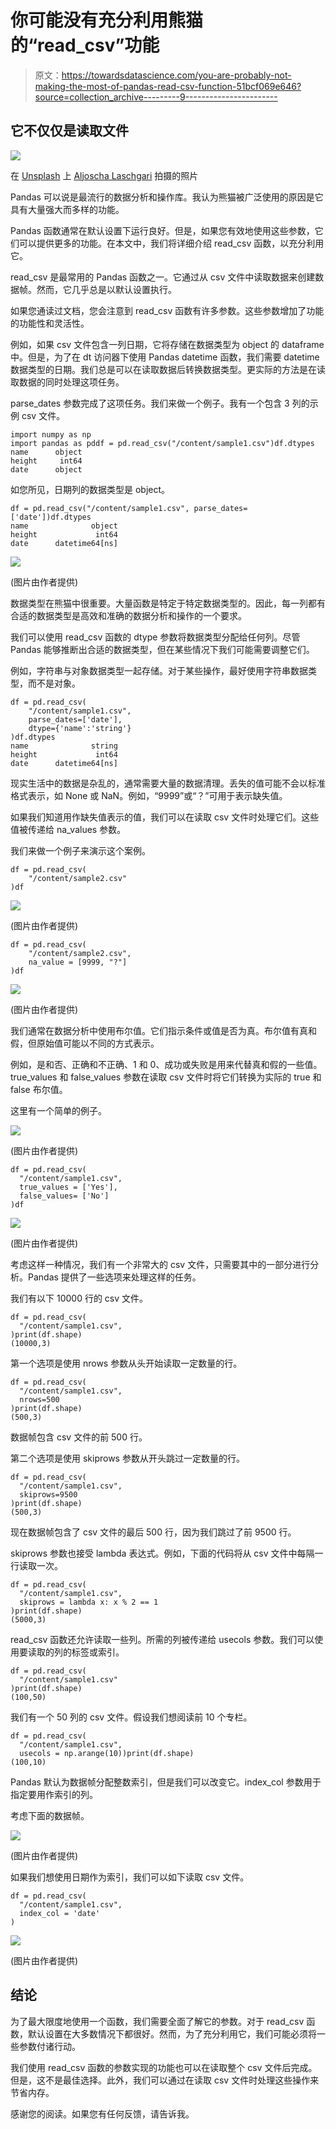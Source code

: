 # 你可能没有充分利用熊猫的“read_csv”功能

> 原文：<https://towardsdatascience.com/you-are-probably-not-making-the-most-of-pandas-read-csv-function-51bcf069e646?source=collection_archive---------9----------------------->

## 它不仅仅是读取文件

![](img/bebae21bd40ec3592689ca7a3f165ffa.png)

在 [Unsplash](https://unsplash.com/s/photos/perfect?utm_source=unsplash&utm_medium=referral&utm_content=creditCopyText) 上 [Aljoscha Laschgari](https://unsplash.com/@alaschgari?utm_source=unsplash&utm_medium=referral&utm_content=creditCopyText) 拍摄的照片

Pandas 可以说是最流行的数据分析和操作库。我认为熊猫被广泛使用的原因是它具有大量强大而多样的功能。

Pandas 函数通常在默认设置下运行良好。但是，如果您有效地使用这些参数，它们可以提供更多的功能。在本文中，我们将详细介绍 read_csv 函数，以充分利用它。

read_csv 是最常用的 Pandas 函数之一。它通过从 csv 文件中读取数据来创建数据帧。然而，它几乎总是以默认设置执行。

如果您通读过文档，您会注意到 read_csv 函数有许多参数。这些参数增加了功能的功能性和灵活性。

例如，如果 csv 文件包含一列日期，它将存储在数据类型为 object 的 dataframe 中。但是，为了在 dt 访问器下使用 Pandas datetime 函数，我们需要 datetime 数据类型的日期。我们总是可以在读取数据后转换数据类型。更实际的方法是在读取数据的同时处理这项任务。

parse_dates 参数完成了这项任务。我们来做一个例子。我有一个包含 3 列的示例 csv 文件。

```
import numpy as np
import pandas as pddf = pd.read_csv("/content/sample1.csv")df.dtypes
name      object 
height     int64 
date      object
```

如您所见，日期列的数据类型是 object。

```
df = pd.read_csv("/content/sample1.csv", parse_dates=['date'])df.dtypes
name              object 
height             int64 
date      datetime64[ns]
```

![](img/ccba479798a032d644ab89dff0edbf61.png)

(图片由作者提供)

数据类型在熊猫中很重要。大量函数是特定于特定数据类型的。因此，每一列都有合适的数据类型是高效和准确的数据分析和操作的一个要求。

我们可以使用 read_csv 函数的 dtype 参数将数据类型分配给任何列。尽管 Pandas 能够推断出合适的数据类型，但在某些情况下我们可能需要调整它们。

例如，字符串与对象数据类型一起存储。对于某些操作，最好使用字符串数据类型，而不是对象。

```
df = pd.read_csv(
    "/content/sample1.csv", 
    parse_dates=['date'],
    dtype={'name':'string'}
)df.dtypes
name              string 
height             int64 
date      datetime64[ns]
```

现实生活中的数据是杂乱的，通常需要大量的数据清理。丢失的值可能不会以标准格式表示，如 None 或 NaN。例如，“9999”或“？”可用于表示缺失值。

如果我们知道用作缺失值表示的值，我们可以在读取 csv 文件时处理它们。这些值被传递给 na_values 参数。

我们来做一个例子来演示这个案例。

```
df = pd.read_csv(
    "/content/sample2.csv"
)df
```

![](img/cd697980b5462e8769b4317f5d2178b5.png)

(图片由作者提供)

```
df = pd.read_csv(
    "/content/sample2.csv",
    na_value = [9999, "?"]
)df
```

![](img/11cc204c23d648e5a820c2af6bf869e9.png)

(图片由作者提供)

我们通常在数据分析中使用布尔值。它们指示条件或值是否为真。布尔值有真和假，但原始值可能以不同的方式表示。

例如，是和否、正确和不正确、1 和 0、成功或失败是用来代替真和假的一些值。true_values 和 false_values 参数在读取 csv 文件时将它们转换为实际的 true 和 false 布尔值。

这里有一个简单的例子。

![](img/18886abc227902903e73c31c5569b61b.png)

(图片由作者提供)

```
df = pd.read_csv(
  "/content/sample1.csv",
  true_values = ['Yes'],
  false_values= ['No']
)df
```

![](img/4e37c00edc9d4914bf6de62d8d673d2a.png)

(图片由作者提供)

考虑这样一种情况，我们有一个非常大的 csv 文件，只需要其中的一部分进行分析。Pandas 提供了一些选项来处理这样的任务。

我们有以下 10000 行的 csv 文件。

```
df = pd.read_csv(
  "/content/sample1.csv",
)print(df.shape)
(10000,3)
```

第一个选项是使用 nrows 参数从头开始读取一定数量的行。

```
df = pd.read_csv(
  "/content/sample1.csv",
  nrows=500
)print(df.shape)
(500,3)
```

数据帧包含 csv 文件的前 500 行。

第二个选项是使用 skiprows 参数从开头跳过一定数量的行。

```
df = pd.read_csv(
  "/content/sample1.csv",
  skiprows=9500
)print(df.shape)
(500,3)
```

现在数据帧包含了 csv 文件的最后 500 行，因为我们跳过了前 9500 行。

skiprows 参数也接受 lambda 表达式。例如，下面的代码将从 csv 文件中每隔一行读取一次。

```
df = pd.read_csv(
  "/content/sample1.csv",
  skiprows = lambda x: x % 2 == 1
)print(df.shape)
(5000,3)
```

read_csv 函数还允许读取一些列。所需的列被传递给 usecols 参数。我们可以使用要读取的列的标签或索引。

```
df = pd.read_csv(
  "/content/sample1.csv"
)print(df.shape)
(100,50)
```

我们有一个 50 列的 csv 文件。假设我们想阅读前 10 个专栏。

```
df = pd.read_csv(
  "/content/sample1.csv",
  usecols = np.arange(10))print(df.shape)
(100,10)
```

Pandas 默认为数据帧分配整数索引，但是我们可以改变它。index_col 参数用于指定要用作索引的列。

考虑下面的数据帧。

![](img/9f4c5e8ebdc7e0b66ad21f86364b5563.png)

(图片由作者提供)

如果我们想使用日期作为索引，我们可以如下读取 csv 文件。

```
df = pd.read_csv(
  "/content/sample1.csv",
  index_col = 'date'
)
```

![](img/be1a2bb50dc4a7bd0be4c357e0daf203.png)

(图片由作者提供)

## 结论

为了最大限度地使用一个函数，我们需要全面了解它的参数。对于 read_csv 函数，默认设置在大多数情况下都很好。然而，为了充分利用它，我们可能必须将一些参数付诸行动。

我们使用 read_csv 函数的参数实现的功能也可以在读取整个 csv 文件后完成。但是，这不是最佳选择。此外，我们可以通过在读取 csv 文件时处理这些操作来节省内存。

感谢您的阅读。如果您有任何反馈，请告诉我。